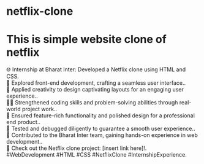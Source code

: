 # netflix-clone

<h1>This is simple website clone of netflix</h1>
🌐 Internship at Bharat Inter: Developed a Netflix clone using HTML and CSS.<br>
🚀 Explored front-end development, crafting a seamless user interface..<br>
🎨 Applied creativity to design captivating layouts for an engaging user experience..<br>
👨‍💻 Strengthened coding skills and problem-solving abilities through real-world project work..<br>
🌟 Ensured feature-rich functionality and polished design for a professional end product..<br>
🔧 Tested and debugged diligently to guarantee a smooth user experience..<br>
🤝 Contributed to the Bharat Inter team, gaining hands-on experience in web development..<br>
🔗 Check out the Netflix clone project: [insert link here]!.<br>
#WebDevelopment #HTML #CSS #NetflixClone #InternshipExperience.<br>
